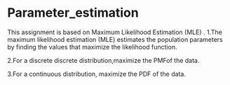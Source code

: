 # Parameter_estimation
This assignment is based on Maximum Likelihood Estimation (MLE) .
1.The maximum likelihood estimation (MLE) estimates the population parameters by finding the values that maximize the likelihood function.

2.For a discrete discrete distribution,maximize the PMFof the data.

3.For a continuous distribution, maximize the PDF of the data.
